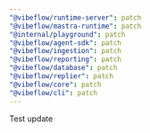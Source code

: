 ```yaml
---
"@vibeflow/runtime-server": patch
"@vibeflow/mastra-runtime": patch
"@internal/playground": patch
"@vibeflow/agent-sdk": patch
"@vibeflow/ingestion": patch
"@vibeflow/reporting": patch
"@vibeflow/database": patch
"@vibeflow/replier": patch
"@vibeflow/core": patch
"@vibeflow/cli": patch
---
```


Test update
